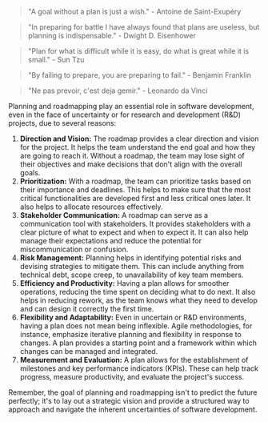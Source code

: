 
> "A goal without a plan is just a wish." - Antoine de Saint-Exupéry

> "In preparing for battle I have always found that plans are useless, but planning is indispensable." - Dwight D. Eisenhower

> "Plan for what is difficult while it is easy, do what is great while it is small." - Sun Tzu

> "By failing to prepare, you are preparing to fail." - Benjamin Franklin

> "Ne pas prevoir, c'est deja gemir." - Leonardo da Vinci

Planning and roadmapping play an essential role in software development, even in the face of uncertainty or for research and development (R&D) projects, due to several reasons:

1.  **Direction and Vision:** The roadmap provides a clear direction and vision for the project. It helps the team understand the end goal and how they are going to reach it. Without a roadmap, the team may lose sight of their objectives and make decisions that don't align with the overall goals.
2.  **Prioritization:** With a roadmap, the team can prioritize tasks based on their importance and deadlines. This helps to make sure that the most critical functionalities are developed first and less critical ones later. It also helps to allocate resources effectively.
3.  **Stakeholder Communication:** A roadmap can serve as a communication tool with stakeholders. It provides stakeholders with a clear picture of what to expect and when to expect it. It can also help manage their expectations and reduce the potential for miscommunication or confusion.
4.  **Risk Management:** Planning helps in identifying potential risks and devising strategies to mitigate them. This can include anything from technical debt, scope creep, to unavailability of key team members.
5.  **Efficiency and Productivity:** Having a plan allows for smoother operations, reducing the time spent on deciding what to do next. It also helps in reducing rework, as the team knows what they need to develop and can design it correctly the first time.
6.  **Flexibility and Adaptability:** Even in uncertain or R&D environments, having a plan does not mean being inflexible. Agile methodologies, for instance, emphasize iterative planning and flexibility in response to changes. A plan provides a starting point and a framework within which changes can be managed and integrated.
7.  **Measurement and Evaluation:** A plan allows for the establishment of milestones and key performance indicators (KPIs). These can help track progress, measure productivity, and evaluate the project's success.

Remember, the goal of planning and roadmapping isn't to predict the future perfectly; it's to lay out a strategic vision and provide a structured way to approach and navigate the inherent uncertainties of software development.
